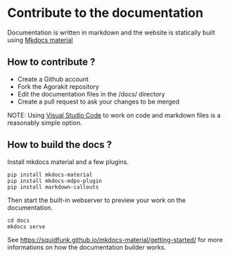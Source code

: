 # Contribute to the documentation

Documentation is written in markdown and the website is statically built using [Mkdocs material](https://squidfunk.github.io/mkdocs-material/)


## How to contribute ?
- Create a Github account
- Fork the Agorakit repository
- Edit the documentation files in the /docs/ directory
- Create a pull request to ask your changes to be merged

NOTE: Using [Visual Studio Code](https://code.visualstudio.com/) to work on code and markdown files is a reasonably simple option.

## How to build the docs ?
Install mkdocs material and a few plugins. 

```
pip install mkdocs-material
pip install mkdocs-mdpo-plugin
pip install markdown-callouts
```

Then start the built-in webserver to preview your work on the documentation.
```
cd docs
mkdocs serve
```

See https://squidfunk.github.io/mkdocs-material/getting-started/ for more informations on how the documentation builder works.



